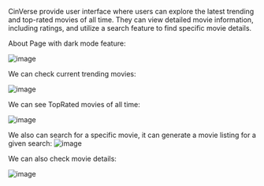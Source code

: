 CinVerse provide user interface where users can explore the latest trending and top-rated movies of all time. They can view detailed movie information, including ratings, and utilize a search feature to find specific movie details.

About Page with dark mode feature:

![image](https://github.com/VarunShukla07/CineVerse/assets/94779584/72347d65-35f9-4767-be5c-6705dc76271f)

We can check current trending movies:

![image](https://github.com/VarunShukla07/CineVerse/assets/94779584/692ba8c2-4ad2-49ec-8673-e6fd240f850b)

We can see TopRated movies of all time:

![image](https://github.com/VarunShukla07/CineVerse/assets/94779584/6f606486-04d3-4102-a2b6-0e390d27ac89)


We also can search for a specific movie, it can generate a movie listing for a given search:
![image](https://github.com/VarunShukla07/CineVerse/assets/94779584/565b3c3f-2ac8-4662-9826-2209f8cc44e1)

We can also check movie details:

![image](https://github.com/VarunShukla07/CineVerse/assets/94779584/8ce9db09-8d49-4261-83a3-e126e82a5d64)
